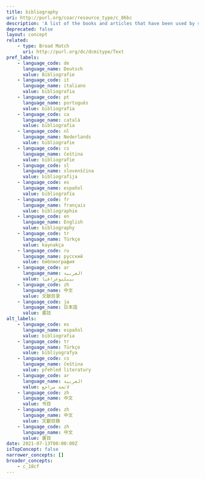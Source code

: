 ```yaml
---
title: bibliography
uri: http://purl.org/coar/resource_type/c_86bc
description: 'A list of the books and articles that have been used by someone when writing a particular book or article [Source: https://dictionary.cambridge.org/dictionary/english/bibliography]'
deprecated: false
layout: concept
related:
    - type: Broad Match
      uri: http://purl.org/dc/dcmitype/Text
pref_labels:
    - language_code: de
      language_name: Deutsch
      value: Bibliografie
    - language_code: it
      language_name: italiano
      value: bibliografia
    - language_code: pt
      language_name: português
      value: bibliografia
    - language_code: ca
      language_name: català
      value: bibliografia
    - language_code: nl
      language_name: Nederlands
      value: bibliografie
    - language_code: cs
      language_name: čeština
      value: bibliografie
    - language_code: sl
      language_name: slovenščina
      value: bibliografija
    - language_code: es
      language_name: español
      value: bibliografía
    - language_code: fr
      language_name: français
      value: bibliographie
    - language_code: en
      language_name: English
      value: bibliography
    - language_code: tr
      language_name: Türkçe
      value: kaynakça
    - language_code: ru
      language_name: русский
      value: библиография
    - language_code: ar
      language_name: العربية
      value: بيبليوغرافيا
    - language_code: zh
      language_name: 中文
      value: 文献目录
    - language_code: ja
      language_name: 日本語
      value: 書誌
alt_labels:
    - language_code: es
      language_name: español
      value: bibliografia
    - language_code: tr
      language_name: Türkçe
      value: bibliyografya
    - language_code: cs
      language_name: čeština
      value: přehled literatury
    - language_code: ar
      language_name: العربية
      value: لائحة مراجع
    - language_code: zh
      language_name: 中文
      value: 书目
    - language_code: zh
      language_name: 中文
      value: 文獻目錄
    - language_code: zh
      language_name: 中文
      value: 書目
date: 2021-07-13T00:00:00Z
isTopConcept: false
narrower_concepts: []
broader_concepts:
    - c_18cf
---
```


